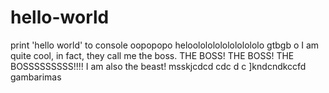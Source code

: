 # hello-world
print 'hello world' to console
oopopopo
heloolololololololololo
gtbgb
o
I am quite cool, in fact, they call me the boss. THE BOSS! THE BOSS! THE BOSSSSSSSSS!!!!
I am also the beast!
msskjcdcd cdc d c
]kndcndkccfd
gambarimas
